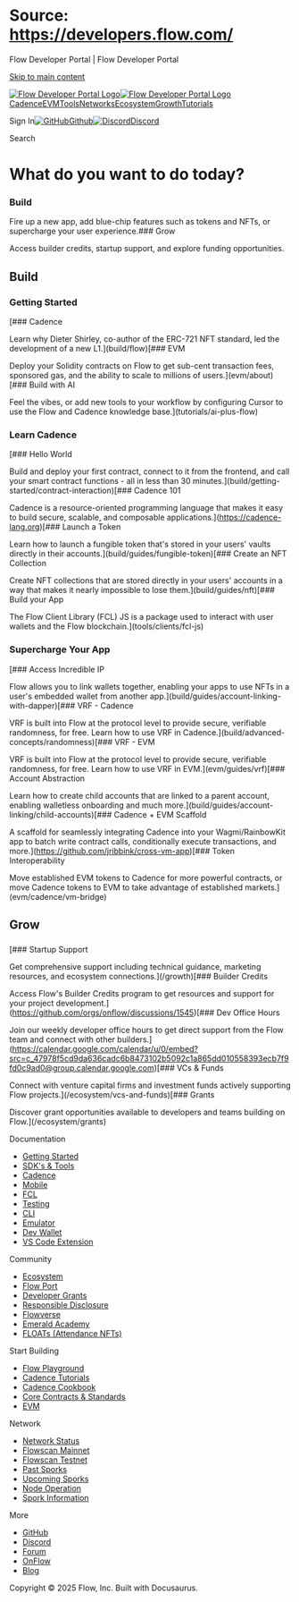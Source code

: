 # Source: https://developers.flow.com/

Flow Developer Portal | Flow Developer Portal



[Skip to main content](#__docusaurus_skipToContent_fallback)

[![Flow Developer Portal Logo](/img/flow-docs-logo-dark.png)![Flow Developer Portal Logo](/img/flow-docs-logo-light.png)](/)[Cadence](/build/flow)[EVM](/evm/about)[Tools](/tools/clients)[Networks](/networks/flow-networks)[Ecosystem](/ecosystem)[Growth](/growth)[Tutorials](/tutorials)

Sign In[![GitHub]()Github](https://github.com/onflow)[![Discord]()Discord](https://discord.gg/flow)

Search

# What do you want to do today?

### Build

Fire up a new app, add blue-chip features such as tokens and NFTs, or supercharge your user experience.### Grow

Access builder credits, startup support, and explore funding opportunities.

## Build

### Getting Started

[### Cadence

Learn why Dieter Shirley, co-author of the ERC-721 NFT standard, led the development of a new L1.](build/flow)[### EVM

Deploy your Solidity contracts on Flow to get sub-cent transaction fees, sponsored gas, and the ability to scale to millions of users.](evm/about)[### Build with AI

Feel the vibes, or add new tools to your workflow by configuring Cursor to use the Flow and Cadence knowledge base.](tutorials/ai-plus-flow)

### Learn Cadence

[### Hello World

Build and deploy your first contract, connect to it from the frontend, and call your smart contract functions - all in less than 30 minutes.](build/getting-started/contract-interaction)[### Cadence 101

Cadence is a resource-oriented programming language that makes it easy to build secure, scalable, and composable applications.](https://cadence-lang.org)[### Launch a Token

Learn how to launch a fungible token that's stored in your users' vaults directly in their accounts.](build/guides/fungible-token)[### Create an NFT Collection

Create NFT collections that are stored directly in your users' accounts in a way that makes it nearly impossible to lose them.](build/guides/nft)[### Build your App

The Flow Client Library (FCL) JS is a package used to interact with user wallets and the Flow blockchain.](tools/clients/fcl-js)

### Supercharge Your App

[### Access Incredible IP

Flow allows you to link wallets together, enabling your apps to use NFTs in a user's embedded wallet from another app.](build/guides/account-linking-with-dapper)[### VRF - Cadence

VRF is built into Flow at the protocol level to provide secure, verifiable randomness, for free. Learn how to use VRF in Cadence.](build/advanced-concepts/randomness)[### VRF - EVM

VRF is built into Flow at the protocol level to provide secure, verifiable randomness, for free. Learn how to use VRF in EVM.](evm/guides/vrf)[### Account Abstraction

Learn how to create child accounts that are linked to a parent account, enabling walletless onboarding and much more.](build/guides/account-linking/child-accounts)[### Cadence + EVM Scaffold

A scaffold for seamlessly integrating Cadence into your Wagmi/RainbowKit app to batch write contract calls, conditionally execute transactions, and more.](https://github.com/jribbink/cross-vm-app)[### Token Interoperability

Move established EVM tokens to Cadence for more powerful contracts, or move Cadence tokens to EVM to take advantage of established markets.](evm/cadence/vm-bridge)

## Grow

### 

[### Startup Support

Get comprehensive support including technical guidance, marketing resources, and ecosystem connections.](/growth)[### Builder Credits

Access Flow's Builder Credits program to get resources and support for your project development.](https://github.com/orgs/onflow/discussions/1545)[### Dev Office Hours

Join our weekly developer office hours to get direct support from the Flow team and connect with other builders.](https://calendar.google.com/calendar/u/0/embed?src=c_47978f5cd9da636cadc6b8473102b5092c1a865dd010558393ecb7f9fd0c9ad0@group.calendar.google.com)[### VCs & Funds

Connect with venture capital firms and investment funds actively supporting Flow projects.](/ecosystem/vcs-and-funds)[### Grants

Discover grant opportunities available to developers and teams building on Flow.](/ecosystem/grants)

Documentation

* [Getting Started](/build/getting-started/contract-interaction)
* [SDK's & Tools](/tools)
* [Cadence](https://cadence-lang.org/docs/)
* [Mobile](/build/guides/mobile/overview)
* [FCL](/tools/clients/fcl-js)
* [Testing](/build/smart-contracts/testing)
* [CLI](/tools/flow-cli)
* [Emulator](/tools/emulator)
* [Dev Wallet](https://github.com/onflow/fcl-dev-wallet)
* [VS Code Extension](/tools/vscode-extension)

Community

* [Ecosystem](/ecosystem)
* [Flow Port](https://port.onflow.org/)
* [Developer Grants](https://github.com/onflow/developer-grants)
* [Responsible Disclosure](https://flow.com/flow-responsible-disclosure)
* [Flowverse](https://www.flowverse.co/)
* [Emerald Academy](https://academy.ecdao.org/)
* [FLOATs (Attendance NFTs)](https://floats.city/)

Start Building

* [Flow Playground](https://play.flow.com/)
* [Cadence Tutorials](https://cadence-lang.org/docs/tutorial/first-steps)
* [Cadence Cookbook](https://open-cadence.onflow.org)
* [Core Contracts & Standards](/build/core-contracts)
* [EVM](/evm/about)

Network

* [Network Status](https://status.onflow.org/)
* [Flowscan Mainnet](https://flowdscan.io/)
* [Flowscan Testnet](https://testnet.flowscan.io/)
* [Past Sporks](/networks/node-ops/node-operation/past-sporks)
* [Upcoming Sporks](/networks/node-ops/node-operation/upcoming-sporks)
* [Node Operation](/networks/node-ops)
* [Spork Information](/networks/node-ops/node-operation/spork)

More

* [GitHub](https://github.com/onflow)
* [Discord](https://discord.gg/flow)
* [Forum](https://forum.onflow.org/)
* [OnFlow](https://onflow.org/)
* [Blog](https://flow.com/blog)

Copyright © 2025 Flow, Inc. Built with Docusaurus.